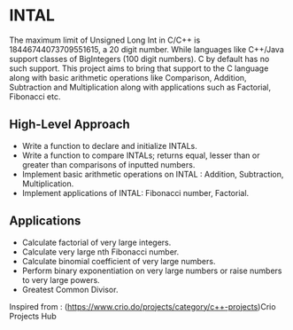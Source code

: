 # INTAL
The maximum limit of Unsigned Long Int in C/C++ is 18446744073709551615, a 20 digit number. While languages like C++/Java support classes of BigIntegers (100 digit numbers). C by default has no such support. This project aims to bring that support to the C language along with basic arithmetic operations like Comparison, Addition, Subtraction and Multiplication along with applications such as Factorial, Fibonacci etc.  

## High-Level Approach
- Write a function to declare and initialize INTALs.    
- Write a function to compare INTALs; returns equal, lesser than or greater than comparisons of inputted numbers.  
- Implement basic arithmetic operations on INTAL : Addition, Subtraction, Multiplication.  
- Implement applications of INTAL: Fibonacci number, Factorial.  

## Applications  
- Calculate factorial of very large integers.  
- Calculate very large nth Fibonacci number.  
- Calculate binomial coefficient of very large numbers.  
- Perform binary exponentiation on very large numbers or raise numbers to very large powers.   
- Greatest Common Divisor.  


Inspired from : (https://www.crio.do/projects/category/c++-projects)Crio Projects Hub
